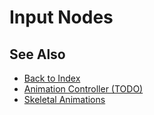 # Input Nodes

<!-- PAGE IS TODO -->

## See Also

* [Back to Index](../../../index.md)
* [Animation Controller (TODO)](animation-controller-overview.md)
* [Skeletal Animations](../skeletal-animation-overview.md)
